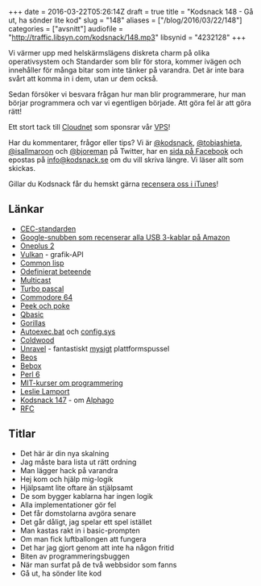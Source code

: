 +++
date = 2016-03-22T05:26:14Z
draft = true
title = "Kodsnack 148 - Gå ut, ha sönder lite kod"
slug = "148"
aliases = ["/blog/2016/03/22/148"]
categories = ["avsnitt"]
audiofile = "http://traffic.libsyn.com/kodsnack/148.mp3"
libsynid = "4232128"
+++

Vi värmer upp med helskärmslägens diskreta charm på olika operativsystem och Standarder som blir för stora, kommer ivägen och innehåller för många bitar som inte tänker på varandra. Det är inte bara svårt att komma in i dem, utan ur dem också.

Sedan försöker vi besvara frågan hur man blir programmerare, hur man börjar programmera och var vi egentligen började. Att göra fel är att göra rätt!

Ett stort tack till [Cloudnet](http://www.cloudnet.se) som sponsrar vår [VPS](http://en.wikipedia.org/wiki/Virtual_private_server)!

Har du kommentarer, frågor eller tips? Vi är [@kodsnack](https://www.twitter.com/kodsnack), [@tobiashieta](https://www.twitter.com/tobiashieta), [@isallmaroon](https://www.twitter.com/isallmaroon) och [@bjoreman](https://www.twitter.com/bjoreman) på Twitter, har en [sida på Facebook](https://www.facebook.com/kodsnack) och epostas på [info@kodsnack.se](mailto:info@kodsnack.se) om du vill skriva längre. Vi läser allt som skickas.

Gillar du Kodsnack får du hemskt gärna [recensera oss i iTunes](http://itunes.apple.com/se/podcast/kodsnack/id561631498?l=en)!

## Länkar ##
* [CEC-standarden](https://en.wikipedia.org/wiki/HDMI#CEC)
* [Google-snubben som recenserar alla USB 3-kablar på Amazon](http://arstechnica.com/gadgets/2015/11/google-engineer-leaves-scathing-reviews-of-dodgy-usb-type-c-cables-on-amazon/)
* [Oneplus 2](https://oneplus.net/se/2)
* [Vulkan](https://en.wikipedia.org/wiki/Vulkan_%28API%29) - grafik-API
* [Common lisp](https://en.wikipedia.org/wiki/Common_Lisp)
* [Odefinierat beteende](https://en.wikipedia.org/wiki/Undefined_behavior)
* [Multicast](https://en.wikipedia.org/wiki/Multicast)
* [Turbo pascal](https://en.wikipedia.org/wiki/Turbo_Pascal)
* [Commodore 64](https://en.wikipedia.org/wiki/Commodore_64)
* [Peek och poke](https://en.wikipedia.org/wiki/PEEK_and_POKE)
* [Qbasic](https://en.wikipedia.org/wiki/QBasic)
* [Gorillas](https://en.wikipedia.org/wiki/Gorillas_%28video_game%29)
* [Autoexec.bat](https://en.wikipedia.org/wiki/AUTOEXEC.BAT) och [config.sys](https://en.wikipedia.org/wiki/CONFIG.SYS)
* [Coldwood](http://www.coldwood.com/)
* [Unravel](http://www.unravelgame.com/) - fantastiskt [mysigt](http://bjoreman.com/thoughts/unraveling.html) plattformspussel
* [Beos](https://en.wikipedia.org/wiki/BeOS)
* [Bebox](https://en.wikipedia.org/wiki/BeBox)
* [Perl 6](https://en.wikipedia.org/wiki/Perl_6)
* [MIT-kurser om programmering](http://ocw.mit.edu/courses/intro-programming/)
* [Leslie Lamport](https://en.wikipedia.org/wiki/Leslie_Lamport)
* [Kodsnack 147](http://kodsnack.se/147/) - om [Alphago](https://deepmind.com/alpha-go.html)
* [RFC](https://www.ietf.org/rfc.html)

## Titlar ##
* Det här är din nya skalning
* Jag måste bara lista ut rätt ordning
* Man lägger hack på varandra
* Hej kom och hjälp mig-logik
* Hjälpsamt lite oftare än stjälpsamt
* De som bygger kablarna har ingen logik
* Alla implementationer gör fel
* Det får domstolarna avgöra senare
* Det går dåligt, jag spelar ett spel istället
* Man kastas rakt in i basic-prompten
* Om man fick luftballongen att fungera
* Det har jag gjort genom att inte ha någon fritid
* Biten av programmeringsbuggen
* När man surfat på de två webbsidor som fanns
* Gå ut, ha sönder lite kod